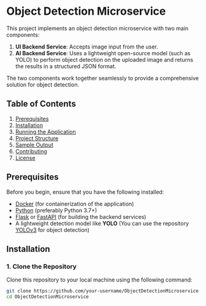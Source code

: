 # Object Detection Microservice

This project implements an object detection microservice with two main components:
1. **UI Backend Service**: Accepts image input from the user.
2. **AI Backend Service**: Uses a lightweight open-source model (such as YOLO) to perform object detection on the uploaded image and returns the results in a structured JSON format.

The two components work together seamlessly to provide a comprehensive solution for object detection.

## Table of Contents
1. [Prerequisites](#prerequisites)
2. [Installation](#installation)
3. [Running the Application](#running-the-application)
4. [Project Structure](#project-structure)
5. [Sample Output](#sample-output)
6. [Contributing](#contributing)
7. [License](#license)

## Prerequisites

Before you begin, ensure that you have the following installed:

- [Docker](https://www.docker.com/get-started) (for containerization of the application)
- [Python](https://www.python.org/downloads/) (preferably Python 3.7+)
- [Flask](https://flask.palletsprojects.com/) or [FastAPI](https://fastapi.tiangolo.com/) (for building the backend services)
- A lightweight detection model like **YOLO** (You can use the repository [YOLOv3](https://github.com/ultralytics/yolov3) for object detection)

## Installation

### 1. Clone the Repository

Clone this repository to your local machine using the following command:

```bash
git clone https://github.com/your-username/ObjectDetectionMicroservice.git
cd ObjectDetectionMicroservice

